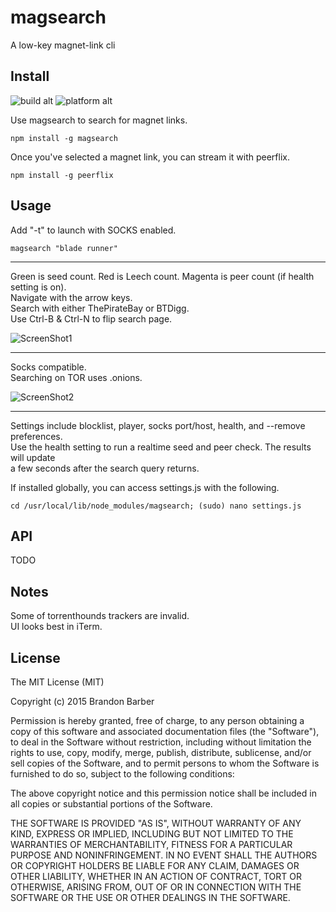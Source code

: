 # magsearch #

A low-key magnet-link cli


## Install ##
![build alt](https://travis-ci.org/roecrew/magsearch.svg?branch=master)
![platform alt](https://img.shields.io/badge/platform-windows%20|%20linux%20|%20osx-blue.svg)


Use magsearch to search for magnet links.

```
npm install -g magsearch
```

Once you've selected a magnet link, you can stream it with peerflix.

```
npm install -g peerflix
```

## Usage ##
 
  Add "-t" to launch with SOCKS enabled.

  ```
magsearch "blade runner"
  ```
  
  ___
  
  Green is seed count. Red is Leech count. Magenta is peer count (if health setting is on). <br>
  Navigate with the arrow keys. <br>
  Search with either ThePirateBay or BTDigg. <br>
  Use Ctrl-B & Ctrl-N to flip search page.
  
  ![ScreenShot1](http://s24.postimg.org/xnt0ci5fp/Screen_Shot_2015_03_28_at_23_24_45.png)
  
  ---
  
  Socks compatible. <br>
  Searching on TOR uses .onions. <br>
  
  ![ScreenShot2](http://s15.postimg.org/nktf3ct1n/Screen_Shot_2015_03_28_at_23_24_15.png)
  
  ___
  
  Settings include blocklist, player, socks port/host, health, and --remove preferences. <br>
  Use the health setting to run a realtime seed and peer check. The results will update <br>
  a few seconds after the search query returns. <br>
  
  If installed globally, you can access settings.js with the following. <br>
  
  ```
  cd /usr/local/lib/node_modules/magsearch; (sudo) nano settings.js
  ```
  

## API ##

  TODO

## Notes ##

Some of torrenthounds trackers are invalid. <br>
UI looks best in iTerm.

## License ##
The MIT License (MIT)

Copyright (c) 2015 Brandon Barber

Permission is hereby granted, free of charge, to any person obtaining a copy
of this software and associated documentation files (the "Software"), to deal
in the Software without restriction, including without limitation the rights
to use, copy, modify, merge, publish, distribute, sublicense, and/or sell
copies of the Software, and to permit persons to whom the Software is
furnished to do so, subject to the following conditions:

The above copyright notice and this permission notice shall be included in all
copies or substantial portions of the Software.

THE SOFTWARE IS PROVIDED "AS IS", WITHOUT WARRANTY OF ANY KIND, EXPRESS OR
IMPLIED, INCLUDING BUT NOT LIMITED TO THE WARRANTIES OF MERCHANTABILITY,
FITNESS FOR A PARTICULAR PURPOSE AND NONINFRINGEMENT. IN NO EVENT SHALL THE
AUTHORS OR COPYRIGHT HOLDERS BE LIABLE FOR ANY CLAIM, DAMAGES OR OTHER
LIABILITY, WHETHER IN AN ACTION OF CONTRACT, TORT OR OTHERWISE, ARISING FROM,
OUT OF OR IN CONNECTION WITH THE SOFTWARE OR THE USE OR OTHER DEALINGS IN THE
SOFTWARE.

